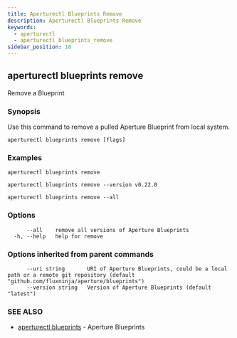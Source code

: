 ```yaml
---
title: Aperturectl Blueprints Remove
description: Aperturectl Blueprints Remove
keywords:
  - aperturectl
  - aperturectl_blueprints_remove
sidebar_position: 10
---
```


## aperturectl blueprints remove

Remove a Blueprint

### Synopsis

Use this command to remove a pulled Aperture Blueprint from local system.

```
aperturectl blueprints remove [flags]
```

### Examples

```
aperturectl blueprints remove

aperturectl blueprints remove --version v0.22.0

aperturectl blueprints remove --all
```

### Options

```
      --all    remove all versions of Aperture Blueprints
  -h, --help   help for remove
```

### Options inherited from parent commands

```
      --uri string       URI of Aperture Blueprints, could be a local path or a remote git repository (default "github.com/fluxninja/aperture/blueprints")
      --version string   Version of Aperture Blueprints (default "latest")
```

### SEE ALSO

- [aperturectl blueprints](aperturectl_blueprints.md) - Aperture Blueprints
